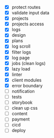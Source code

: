 - [x] protect routes
- [x] validate input data
- [x] projects
- [x] projects access
- [x] logs
- [x] design
- [x] plans
- [x] log scroll
- [x] filter logs
- [x] log page
- [x] jobs (clean logs)
- [x] lazy load
- [x] linter
- [x] client modules
- [x] error boundary
- [ ] notification
- [ ] tests
- [ ] storybook
- [ ] clean up css
- [ ] content
- [ ] payment
- [ ] cicd
- [ ] deploy
